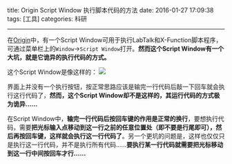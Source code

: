 title: Origin Script Window 执行脚本代码的方法
date: 2016-01-27 17:09:38
tags: [工具]
categories: 科研

---

在[Origin](http://www.originlab.com/)中，有一个Script Window可用于执行LabTalk和X-Function脚本程序，可通过菜单栏上的`Window`->`Script Window`打开。**然而这个Script Window有一个大坑，就是它诡异的执行代码的方式。**

<!--more-->

这个Script Window是像这样的：
![](http://gmf.shengnengjin.cn/Software20160127165933.png)

界面上并没有一个执行按钮，按正常思路应该是输完一行代码后敲一下回车就会执行这行代码了，**然而，这个Script Window却不是这样的，其运行代码的方式极为诡异……**

在Script Window中，**输完一行代码后按回车键的作用是正常的换行**，要想执行代码，需要**把光标输入点移动到这一行之前的任意位置处（即不要是行尾即可），然后再按回车键，这样就会执行这一行代码了**。另一个更坑的问题是，这样也仅仅只是执行这一行代码，并不是执行所有代码……**要执行某一行代码就需要把光标移动到这一行中间按回车才行……**
